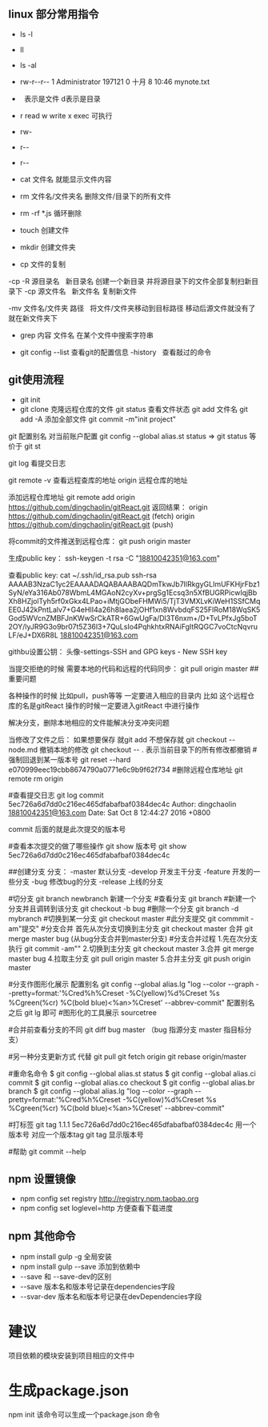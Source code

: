 ## linux 部分常用指令

- ls -l
- ll
- ls -al

- rw-r--r-- 1 Administrator 197121 0 十月  8 10:46 mynote.txt
-   表示是文件  d表示是目录
- r read  w write  x exec 可执行
- rw-
- r--
- r--

- cat  文件名  就能显示文件内容

- rm 文件名/文件夹名  删除文件/目录下的所有文件
- rm -rf *.js 循环删除

- touch  创建文件

- mkdir  创建文件夹

- cp  文件的复制


-cp -R 源目录名    新目录名  创建一个新目录 并将源目录下的文件全部复制扫新目录下
-cp  源文件名     新文件名  复制新文件


-mv  文件名/文件夹  路径     将文件/文件夹移动到目标路径  移动后源文件就没有了 就在新文件夹下

- grep 内容  文件名 在某个文件中搜索字符串

- git config --list 查看git的配置信息
-history    查看敲过的命令


## git使用流程

- git init
- git clone  克隆远程仓库的文件
git status 查看文件状态
git add  文件名
git add -A  添加全部文件
git commit -m"init project"

git 配置别名  对当前账户配置
git config --global alias.st status =>  git status   等价于  git st

git log 看提交日志

 git remote -v  查看远程查库的地址
  origin  远程仓库的地址

添加远程仓库地址
git remote add origin https://github.com/dingchaolin/gitReact.git
返回结果：
origin  https://github.com/dingchaolin/gitReact.git (fetch)
origin  https://github.com/dingchaolin/gitReact.git (push)

将commit的文件推送到远程仓库：
git push origin master

生成public key：
ssh-keygen -t rsa -C "18810042351@163.com"

查看public key:
cat ~/.ssh/id_rsa.pub
ssh-rsa AAAAB3NzaC1yc2EAAAADAQABAAABAQDmTkwJb7IlRkgyGLImUFKHjrFbz1SyN/eYa316Ab078WbmL4MGAoN2cyXv+prgSg1Ecsq3n5XfBUGRPicwIqjBbXh8HZjolTyh5rf0xGkx4LPao+iMtjGObeFHMWi5/TjT3VMXLvKiWeH1SSfCMqEE0J42kPntLalv7+G4eHII4a26h8laea2jOHf1xn8WvbdqFS25FIRoM18WqSK5God5WVcnZMBFJnKWwSrCkATR+6GwUgFa/Dl3T6nxm+/D+TvLPfxJg5boT2OY/lyJR9G3o9br07t5Z36l3+7QuLsIo4PqhkhtxRNAiFgItRQGC7voCtcNqvruLF/eJ+DX6R8L 18810042351@163.com

githbu设置公钥：
头像-settings-SSH and GPG keys - New SSH key

当提交拒绝的时候 需要本地的代码和远程的代码同步：
git pull origin master
##重要问题

各种操作的时候 比如pull，push等等 一定要进入相应的目录内
比如 这个远程仓库的名是gitReact 操作的时候一定要进入gitReact
中进行操作


解决分支，删除本地相应的文件能解决分支冲突问题

当修改了文件之后：
如果想要保存 就git add
不想保存就 git checkout -- node.md 撤销本地的修改
git checkout -- . 表示当前目录下的所有修改都撤销
#强制回退到某一版本号
git reset --hard e070999eec19cbb8674790a0771e6c9b9f62f734
#删除远程仓库地址
git remote rm origin

#查看提交日志
git log
commit 5ec726a6d7dd0c216ec465dfabafbaf0384dec4c
Author: dingchaolin <18810042351@163.com>
Date:   Sat Oct 8 12:44:27 2016 +0800

commit 后面的就是此次提交的版本号

#查看本次提交的做了哪些操作
git show  版本号
git show  5ec726a6d7dd0c216ec465dfabafbaf0384dec4c

##创建分支
分支：
-master 默认分支
-develop 开发主干分支
 -feature 开发的一些分支
 -bug 修改bug的分支
-release 上线的分支

#切分支
git branch newbranch 新建一个分支
#查看分支
git branch
#新建一个分支并且调转到该分支
git checkout -b bug
#删除一个分支
git branch -d mybranch
#切换到某一分支
git checkout master
#此分支提交
git commmit -am"提交"
#分支合并
首先从次分支切换到主分支
git checkout master
合并
git merge master bug  (从bug分支合并到master分支)
#分支合并过程
1.先在次分支执行 git commit -am""
2.切换到主分支 git checkout master
3.合并 git merge master bug
4.拉取主分支 git pull origin master
5.合并主分支 git push origin master

#分支作图形化展示
配置别名
git config --global alias.lg "log --color --graph --pretty=format:'%Cred%h%Creset -%C(yellow)%d%Creset %s %Cgreen(%cr) %C(bold blue)<%an>%Creset' --abbrev-commit"
配置别名之后 git lg 即可
#图形化的工具展示
sourcetree


#合并前查看分支的不同
git diff bug master （bug 指源分支  master 指目标分支）

#另一种分支更新方式 代替 git pull
git fetch origin
git rebase origin/master

#重命名命令
$ git config --global alias.st status
$ git config --global alias.ci commit
$ git config --global alias.co checkout
$ git config --global alias.br branch
$ git config --global alias.lg "log --color --graph --pretty=format:'%Cred%h%Creset -%C(yellow)%d%Creset %s %Cgreen(%cr) %C(bold blue)<%an>%Creset' --abbrev-commit"

#打标签
git tag 1.1.1 5ec726a6d7dd0c216ec465dfabafbaf0384dec4c
用一个版本号 对应一个版本tag
git tag 显示版本号

#帮助
git commit --help

## npm 设置镜像
- npm config set registry http://registry.npm.taobao.org
- npm config set loglevel=http 方便查看下载进度
## npm 其他命令
- npm install gulp -g 全局安装
- npm install gulp --save 添加到依赖中
- --save 和 --save-dev的区别
- --save 版本名和版本号记录在dependencies字段
- --svar-dev 版本名和版本号记录在devDependencies字段
# 建议
项目依赖的模块安装到项目相应的文件中

# 生成package.json
npm init  该命令可以生成一个package.json 命令







